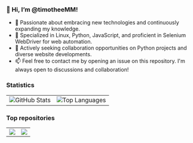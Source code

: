 ### 👋 Hi, I’m @timotheeMM!

* 🌱 Passionate about embracing new technologies and continuously expanding my knowledge.
* 👀 Specialized in Linux, Python, JavaScript, and proficient in Selenium WebDriver for web automation.
* 💞️ Actively seeking collaboration opportunities on Python projects and diverse website developments.
* 📫 Feel free to contact me by opening an issue on this repository. I'm always open to discussions and collaboration!

### Statistics

<table>
    <tr>
        <td>
            <img src="https://github-readme-stats.vercel.app/api?username=timotheeMM&show_icons=true&include_all_commits=true&theme=buefy&hide_border=true" alt="GitHub Stats">
        </td>
        <td>
            <img src="https://github-readme-stats.vercel.app/api/top-langs/?username=timotheeMM&layout=compact&theme=buefy&hide_border=true" alt="Top Languages">
        </td>
    </tr>
</table>

### Top repositories

<table>
    <tr>
        <td>
            <a href="https://github.com/timotheeMM/gui-youtube-downloader/">
                <img src="https://github-readme-stats.vercel.app/api/pin/?username=timotheeMM&repo=gui-youtube-downloader&theme=buefy&hide_border=true">
            </a>
        </td>
        <td>
            <a href="https://github.com/timotheeMM/snake-game/">
                <img src="https://github-readme-stats.vercel.app/api/pin/?username=timotheeMM&repo=snake-game&theme=buefy&hide_border=true">
            </a>
        </td>
    </tr>
</table>
